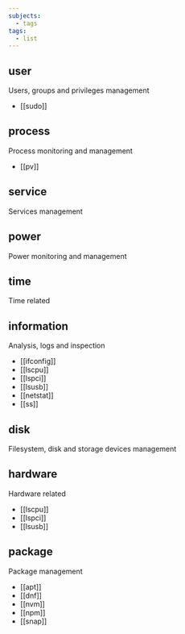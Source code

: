 ```yaml
---
subjects:
  - tags
tags:
  - list
---
```


## user
Users, groups and privileges management

- [[sudo]]

## process
Process monitoring and management

- [[pv]]

## service
Services management

## power
Power monitoring and management

## time
Time related

## information
Analysis, logs and inspection

- [[ifconfig]]
- [[lscpu]]
- [[lspci]]
- [[lsusb]]
- [[netstat]]
- [[ss]]

## disk
Filesystem, disk and storage devices management

## hardware
Hardware related

- [[lscpu]]
- [[lspci]]
- [[lsusb]]

## package
Package management

- [[apt]]
- [[dnf]]
- [[nvm]]
- [[npm]]
- [[snap]]